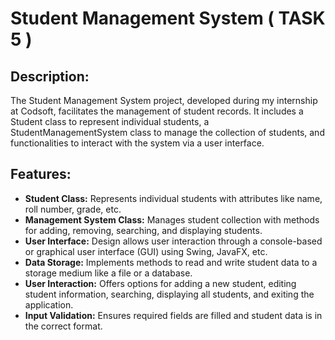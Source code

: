 # Student Management System ( TASK 5 )

## Description:
The Student Management System project, developed during my internship at Codsoft, facilitates the management of student records. It includes a Student class to represent individual students, a StudentManagementSystem class to manage the collection of students, and functionalities to interact with the system via a user interface.

## Features:
- **Student Class:** Represents individual students with attributes like name, roll number, grade, etc.
- **Management System Class:** Manages student collection with methods for adding, removing, searching, and displaying students.
- **User Interface:** Design allows user interaction through a console-based or graphical user interface (GUI) using Swing, JavaFX, etc.
- **Data Storage:** Implements methods to read and write student data to a storage medium like a file or a database.
- **User Interaction:** Offers options for adding a new student, editing student information, searching, displaying all students, and exiting the application.
- **Input Validation:** Ensures required fields are filled and student data is in the correct format.


